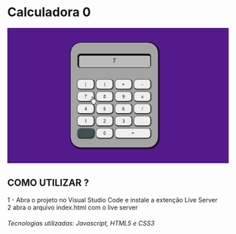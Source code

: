# Calculadora 0
  
![calculadora](https://github.com/ProgramadorLeandroSantos/Calculadora/blob/master/calculadora.gif)
  
## COMO UTILIZAR ?
1 - Abra o projeto no Visual Studio Code e instale a extenção Live Server<br/>
2 abra o arquivo index.html com o live server
###### Tecnologias utilizadas: Javascript, HTML5 e CSS3
